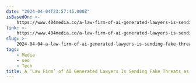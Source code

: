 ```yaml
---
date: "2024-04-04T23:57:45.000Z"
isBasedOn: >-
    https://www.404media.co/a-law-firm-of-ai-generated-lawyers-is-sending-fake-threats-as-an-seo-scam/
link: >-
    https://www.404media.co/a-law-firm-of-ai-generated-lawyers-is-sending-fake-threats-as-an-seo-scam/
slug: >-
    2024-04-04-a-law-firm-of-ai-generated-lawyers-is-sending-fake-threats-as-an-seo-scam
tags:
    - Media
    - seo
    - Tech
title: A ‘Law Firm’ of AI Generated Lawyers Is Sending Fake Threats as an SEO Scam
---
```

